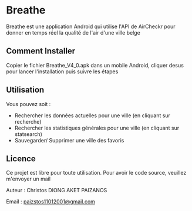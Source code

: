 # Breathe
Breathe est une application Android qui utilise l'API de AirCheckr pour donner en temps réel la qualité de l'air d'une ville belge

## Comment Installer
Copier le fichier Breathe_V4_0.apk dans un mobile Android, cliquer desus pour lancer l'installation puis suivre les étapes

## Utilisation
Vous pouvez soit : 
* Rechercher les données actuelles pour une ville (en cliquant sur recherche)
* Rechercher les statistiques générales pour une ville (en cliquant sur statsearch)
* Sauvegarder/ Supprimer une ville des favoris

## Licence
Ce projet est libre pour toute utilisation. Pour avoir le code source, veuillez m'envoyer un mail

Auteur : Christos DIONG AKET PAIZANOS

Email : paizstos11012001@gmail.com
